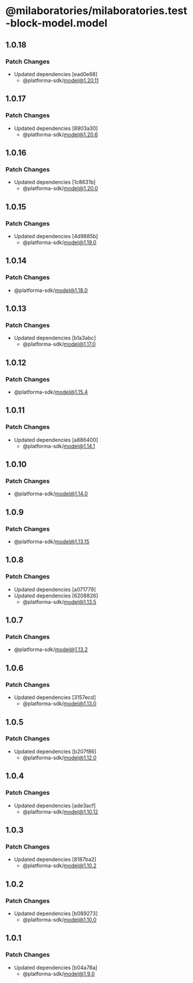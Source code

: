 # @milaboratories/milaboratories.test-block-model.model

## 1.0.18

### Patch Changes

- Updated dependencies [ead0e68]
  - @platforma-sdk/model@1.20.11

## 1.0.17

### Patch Changes

- Updated dependencies [8903a30]
  - @platforma-sdk/model@1.20.6

## 1.0.16

### Patch Changes

- Updated dependencies [1c8631b]
  - @platforma-sdk/model@1.20.0

## 1.0.15

### Patch Changes

- Updated dependencies [4d9885b]
  - @platforma-sdk/model@1.19.0

## 1.0.14

### Patch Changes

- @platforma-sdk/model@1.18.0

## 1.0.13

### Patch Changes

- Updated dependencies [b1a3abc]
  - @platforma-sdk/model@1.17.0

## 1.0.12

### Patch Changes

- @platforma-sdk/model@1.15.4

## 1.0.11

### Patch Changes

- Updated dependencies [a886400]
  - @platforma-sdk/model@1.14.1

## 1.0.10

### Patch Changes

- @platforma-sdk/model@1.14.0

## 1.0.9

### Patch Changes

- @platforma-sdk/model@1.13.15

## 1.0.8

### Patch Changes

- Updated dependencies [a071779]
- Updated dependencies [6208826]
  - @platforma-sdk/model@1.13.5

## 1.0.7

### Patch Changes

- @platforma-sdk/model@1.13.2

## 1.0.6

### Patch Changes

- Updated dependencies [3157ecd]
  - @platforma-sdk/model@1.13.0

## 1.0.5

### Patch Changes

- Updated dependencies [b207f86]
  - @platforma-sdk/model@1.12.0

## 1.0.4

### Patch Changes

- Updated dependencies [ade3acf]
  - @platforma-sdk/model@1.10.12

## 1.0.3

### Patch Changes

- Updated dependencies [8187ba2]
  - @platforma-sdk/model@1.10.2

## 1.0.2

### Patch Changes

- Updated dependencies [b089273]
  - @platforma-sdk/model@1.10.0

## 1.0.1

### Patch Changes

- Updated dependencies [b04a78a]
  - @platforma-sdk/model@1.9.0

